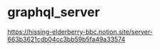 # graphql_server

https://hissing-elderberry-bbc.notion.site/server-663b3621cdb04cc3bb59b5fa49a33574
